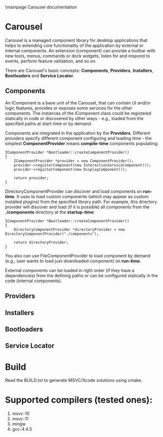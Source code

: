 \mainpage Carousel documentation

Carousel
========

Carousel is a managed component library for desktop applications that helps to extending core functionality of the application by external or internal components. An extension (component) can provide a toolbar with new tools, menus,  commands or dock widgets, listen for and respond to events, perform feature validation, and so on. 

There are Carousel's basic concepts: **Components**, **Providers**, **Installers**, **Bootloaders** and **Service Locator**.

Components
----------

An IComponent is a base unit of the Carousel, that can contain UI and/or logic features, provides or exposes some services for the other components. The instances of the IComponent class could
be registered statically in code or discovered by other ways - e.g., loaded from the specified paths at start-time or by demand.

Components are integrated in the application by the **Providers**. Different providers specify different component configuring and loading time - the simplest **ComponentProvider** means **compile-time** components populating:

	IComponentProvider *Bootloader::createComponentProvider()
	{
		IComponentProvider *provider = new ComponentProvider();
		provider->registerComponent(new InteractionServiceComponent());
		provider->registerComponent(new DisplayComponent());

		return provider;
	}

DirectoryComponentProvider can discover and load components	on **run-time**. It uses to load custom components (which may appear as custom installed plugins) from the specified library path. For example, this directory provider will discover and load (if it is possible) all components from the **./components** directory at the **startup-time**:

	IComponentProvider *Bootloader::createComponentProvider()
	{
		DirectoryComponentProvider *directoryProvider = new DirectoryComponentProvider("./components");

		return directoryProvider;
	}	

You also can use FileComponentProvider to load component by demand (e.g., user wants to load just-downloaded component) on **run-time**.

External components can be loaded in right order (if they have a dependencies) from the defining paths or can be configured statically in the code (internal components).

Providers
---------

Installers
----------

Bootloaders
-----------

Service Locator
---------------

Build
=====
Read the BUILD.txt to generate MSVC/Xcode solutions using cmake.

Supported compilers (tested ones):
==================================
<ol>
<li>msvc-10</li>
<li>msvc-11</li>
<li>mingw</li>
<li>gcc-4.4.5</li>
</ol>
